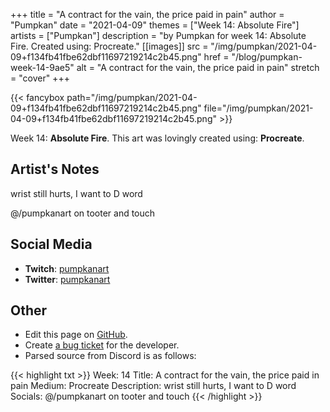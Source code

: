 +++
title =       "A contract for the vain, the price paid in pain"
author =      "Pumpkan"
date =        "2021-04-09"
themes =      ["Week 14: Absolute Fire"]
artists =     ["Pumpkan"]
description = "by Pumpkan for week 14: Absolute Fire. Created using: Procreate."
[[images]]
              src = "/img/pumpkan/2021-04-09+f134fb41fbe62dbf11697219214c2b45.png"
              href = "/blog/pumpkan-week-14-9ae5"
              alt = "A contract for the vain, the price paid in pain"
              stretch = "cover"
+++


{{< fancybox path="/img/pumpkan/2021-04-09+f134fb41fbe62dbf11697219214c2b45.png" file="/img/pumpkan/2021-04-09+f134fb41fbe62dbf11697219214c2b45.png" >}}


Week 14: **Absolute Fire**. This art was lovingly created using: **Procreate**.

## Artist's Notes

wrist still hurts, I want to D word 

@/pumpkanart on tooter and touch

## Social Media

- **Twitch**: <a href='https://twitch.tv/pumpkanart' target='_blank'>pumpkanart</a>
- **Twitter**: <a href='https://twitter.com/pumpkanart' target='_blank'>pumpkanart</a>


## Other

- Edit this page on [GitHub](https://github.com/teaminkling/web-refresh/edit/main/blog/content/blog/pumpkan-week-14-9ae5.md).
- Create [a bug ticket](https://github.com/teaminkling/web-refresh/issues/new?assignees=&labels=bug&template=problem-report.md&title=) for the developer.
- Parsed source from Discord is as follows:

{{< highlight txt >}}
Week: 14
Title: A contract for the vain, the price paid in pain 
Medium: Procreate 
Description: wrist still hurts, I want to D word 
Socials: @/pumpkanart on tooter and touch
{{< /highlight >}}